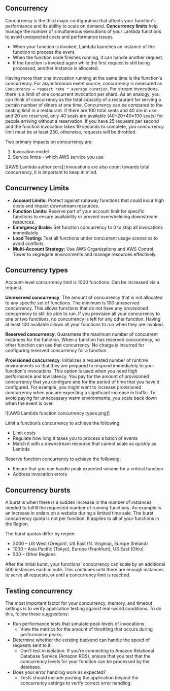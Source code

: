 ## Concurrency

Concurrency is the third major configuration that affects your function's performance and its ability to scale on demand. **Concurrency limits** help manage the number of simultaneous executions of your Lambda functions to avoid unexpected costs and performance issues.

- When your function is invoked, Lambda launches an instance of the function to process the event. 
- When the function code finishes running, it can handle another request. 
- If the function is invoked again while the first request is still being processed, another instance is allocated. 

Having more than one invocation running at the same time is the function's concurrency. For asynchronous event source, concurrency is measured as `Concurrency = request rate * average duration`. For stream invocations, there is a limit of one concurrent invocation per shard. As an analogy, you can think of concurrency as the total capacity of a restaurant for serving a certain number of diners at one time. Concurrency can be compared to the seating limit in a restaurant. If there are 100 total seats and 40 are in use and 20 are reserved, only 40 seats are available (40+20+40=100 seats) for people arriving without a reservation. If you have 25 requests per second and the function invocation takes 10 seconds to complete, you concurrency limit must be at least 250, otherwise, requests will be throttled.

Two primary impacts on concurrency are:

1. Invocation model
2. Service limits - which AWS service you use

[[AWS Lambda authorizers]] invocations are also count towards total concurrency, it is important to keep in mind.

## Concurrency Limits

- **Account Limits:** Protect against runaway functions that could incur high costs and impact downstream resources.
- **Function Limits:** Reserve part of your account limit for specific functions to ensure availability or prevent overwhelming downstream resources.
- **Emergency Brake:** Set function concurrency to 0 to stop all invocations immediately.
- **Load Testing:** Test all functions under concurrent usage scenarios to avoid conflicts.
- **Multi-Account Strategy:** Use AWS Organizations and AWS Control Tower to segregate environments and manage resources effectively.

## Concurrency types

Account-level concurrency limit is 1000 functions. Can be increased via a request.

**Unreserved concurrency**. The amount of concurrency that is not allocated to any specific set of functions. The minimum is 100 unreserved concurrency. This allows functions that do not have any provisioned concurrency to still be able to run. If you provision all your concurrency to one or two functions, no concurrency is left for any other function. Having at least 100 available allows all your functions to run when they are invoked.

**Reserved concurrency**. Guarantees the maximum number of concurrent instances for the function. When a function has reserved concurrency, no other function can use that concurrency. No charge is incurred for configuring reserved concurrency for a function.

**Provisioned concurrency**. Initializes a requested number of runtime environments so that they are prepared to respond immediately to your function's invocations. This option is used when you need high performance and low latency. You pay for the amount of provisioned concurrency that you configure and for the period of time that you have it configured. For example, you might want to increase provisioned concurrency when you are expecting a significant increase in traffic. To avoid paying for unnecessary warm environments, you scale back down when the event is over.

![[AWS Lambda function concurrency types.png]]

Limit a function’s concurrency to achieve the following:

- Limit costs
- Regulate how long it takes you to process a batch of events
- Match it with a downstream resource that cannot scale as quickly as Lambda

Reserve function concurrency to achieve the following: 

- Ensure that you can handle peak expected volume for a critical function 
- Address invocation errors

## Concurrency bursts

A burst is when there is a sudden increase in the number of instances needed to fulfill the requested number of running functions. An example is an increase in orders on a website during a limited time sale. The burst concurrency quota is not per function. It applies to all of your functions in the Region. 

The burst quotas differ by region:

- 3000 – US West (Oregon), US East (N. Virginia), Europe (Ireland)
- 1000 – Asia Pacific (Tokyo), Europe (Frankfurt), US East (Ohio)    
- 500 – Other Regions

After the initial burst, your functions' concurrency can scale by an additional 500 instances each minute. This continues until there are enough instances to serve all requests, or until a concurrency limit is reached.

## Testing concurrency

The most important factor for your concurrency, memory, and timeout settings is to verify application testing against real-world conditions. To do this, follow these suggestions:

- Run performance tests that simulate peak levels of invocations.
    - View the metrics for the amount of throttling that occurs during performance peaks.
- Determine whether the existing backend can handle the speed of requests sent to it.
    - Don't test in isolation. If you’re connecting to Amazon Relational Database Service (Amazon RDS), ensure that you test that the concurrency levels for your function can be processed by the database.
- Does your error handling work as expected? 
    - Tests should include pushing the application beyond the concurrency settings to verify correct error handling.